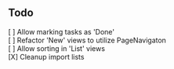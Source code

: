## Todo
[ ] Allow marking tasks as 'Done'  
[ ] Refactor 'New' views to utilize PageNavigaton  
[ ] Allow sorting in 'List' views  
[X] Cleanup import lists
